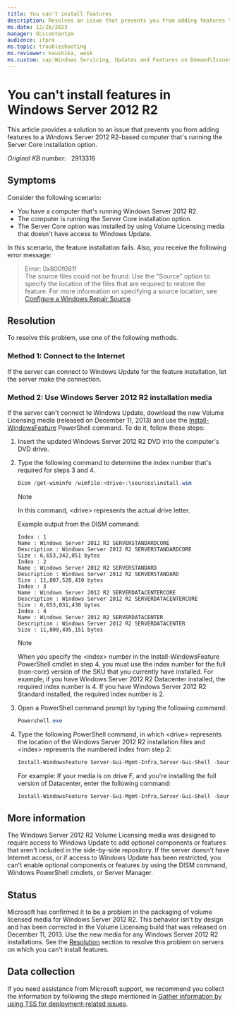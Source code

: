 ```yaml
---
title: You can't install features
description: Resolves an issue that prevents you from adding features to a Windows Server 2012 R2-based computer that's running the Server Core installation option. This problem occurs if the server doesn't have Internet access or access to Windows Update.
ms.date: 12/26/2023
manager: dcscontentpm
audience: itpro
ms.topic: troubleshooting
ms.reviewer: kaushika, wesk
ms.custom: sap:Windows Servicing, Updates and Features on Demand\Issues installing Features on Demand(FoD), csstroubleshoot
---
```

# You can't install features in Windows Server 2012 R2

This article provides a solution to an issue that prevents you from adding features to a Windows Server 2012 R2-based computer that's running the Server Core installation option.

_Original KB number:_ &nbsp; 2913316

## Symptoms

Consider the following scenario:

- You have a computer that's running Windows Server 2012 R2.
- The computer is running the Server Core installation option.
- The Server Core option was installed by using Volume Licensing media that doesn't have access to Windows Update.

In this scenario, the feature installation fails. Also, you receive the following error message:

> Error: 0x800f081f  
The source files could not be found.
Use the "Source" option to specify the location of the files that are required to restore the feature. For more information
on specifying a source location, see [Configure a Windows Repair Source](https://go.microsoft.com/fwlink/?LinkId=243077).

## Resolution

To resolve this problem, use one of the following methods.

### Method 1: Connect to the Internet

­If the server can connect to Windows Update for the feature installation, let the server make the connection.

### Method 2: Use Windows Server 2012 R2 installation media

If the server can't connect to Windows Update, download the new Volume Licensing media (released on December 11, 2013) and use the [Install-WindowsFeature](/powershell/module/servermanager/install-windowsfeature?view=winserver2012r2-ps&preserve-view=true) PowerShell command. To do it, follow these steps:

1. Insert the updated Windows Server 2012 R2 DVD into the computer's DVD drive.

2. Type the following command to determine the index number that's required for steps 3 and 4.

    ```powershell
    Dism /get-wiminfo /wimfile:<drive>:\sources\install.wim
    ```

    > [!NOTE]
    > In this command, \<drive> represents the actual drive letter.

    Example output from the DISM command:

    ```console
    Index : 1
    Name : Windows Server 2012 R2 SERVERSTANDARDCORE
    Description : Windows Server 2012 R2 SERVERSTANDARDCORE
    Size : 6,653,342,051 bytes
    Index : 2
    Name : Windows Server 2012 R2 SERVERSTANDARD
    Description : Windows Server 2012 R2 SERVERSTANDARD
    Size : 11,807,528,410 bytes
    Index : 3
    Name : Windows Server 2012 R2 SERVERDATACENTERCORE
    Description : Windows Server 2012 R2 SERVERDATACENTERCORE
    Size : 6,653,031,430 bytes
    Index : 4
    Name : Windows Server 2012 R2 SERVERDATACENTER
    Description : Windows Server 2012 R2 SERVERDATACENTER
    Size : 11,809,495,151 bytes
    ```

    > [!NOTE]
    > When you specify the \<index> number in the Install-WindowsFeature PowerShell cmdlet in step 4, you must use the index number for the full (non-core) version of the SKU that you currently have installed. For example, if you have Windows Server 2012 R2 Datacenter installed, the required index number is 4. If you have Windows Server 2012 R2 Standard installed, the required index number is 2.
3. Open a PowerShell command prompt by typing the following command:

    ```Powershell
    Powershell.exe
    ```

4. Type the following PowerShell command, in which \<drive> represents the location of the Windows Server 2012 R2 installation files and \<index> represents the numbered index from step 2:

    ```Powershell
    Install-WindowsFeature Server-Gui-Mgmt-Infra,Server-Gui-Shell -Source wim:<drive>:\sources\install.wim:<index>
    ```

    For example: If your media is on drive F, and you're installing the full version of Datacenter, enter the following command:

    ```Powershell
    Install-WindowsFeature Server-Gui-Mgmt-Infra,Server-Gui-Shell -Source wim:f:\sources\install.wim:4
    ```

## More information

The Windows Server 2012 R2 Volume Licensing media was designed to require access to Windows Update to add optional components or features that aren't included in the side-by-side repository. If the server doesn't have Internet access, or if access to Windows Update has been restricted, you can't enable optional components or features by using the DISM command, Windows PowerShell cmdlets, or Server Manager.

## Status

Microsoft has confirmed it to be a problem in the packaging of volume licensed media for Windows Server 2012 R2. This behavior isn't by design and has been corrected in the Volume Licensing build that was released on December 11, 2013. Use the new media for any Windows Server 2012 R2 installations. See the [Resolution](#resolution) section to resolve this problem on servers on which you can't install features.

## Data collection

If you need assistance from Microsoft support, we recommend you collect the information by following the steps mentioned in [Gather information by using TSS for deployment-related issues](../../windows-client/windows-troubleshooters/gather-information-using-tss-deployment.md).
